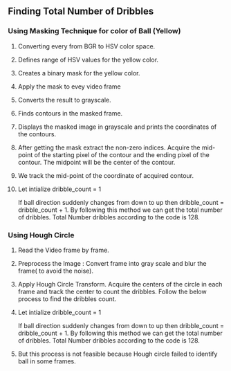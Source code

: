 ## **Finding Total Number of Dribbles**

### Using Masking Technique for color of Ball (Yellow)
1. Converting every from BGR to HSV color space.
2. Defines range of HSV values for the yellow color.
3. Creates a binary mask for the yellow color.
4. Apply the mask to evey video frame
5. Converts the result to grayscale.
6. Finds contours in the masked frame.
7. Displays the masked image in grayscale and prints the coordinates of the contours.
8. After getting the mask extract the non-zero indices.
Acquire the mid-point of the starting pixel of the contour and the ending pixel of the contour. The midpoint will be the center of the contour.
9. We track the mid-point of the coordinate of acquired contour. 
10. Let intialize dribble_count = 1 

    If ball direction suddenly changes from down to up then dribble_count = dribble_count + 1.
    By following this method we can get the total number of dribbles. Total Number dribbles according to the code is 128.

### Using Hough Circle
1. Read the Video frame by frame.
2. Preprocess the Image : Convert frame into gray scale and blur the frame( to avoid the noise).
3. Apply Hough Circle Transform. Acquire the centers of the circle in each frame and track the center to count the dribbles. Follow the below process to find the dribbles count.
4. Let intialize dribble_count = 1 

    If ball direction suddenly changes from down to up then dribble_count = dribble_count + 1.
    By following this method we can get the total number of dribbles. Total Number dribbles according to the code is 128.

5. But this process is not feasible because Hough circle failed to identify ball in some frames.